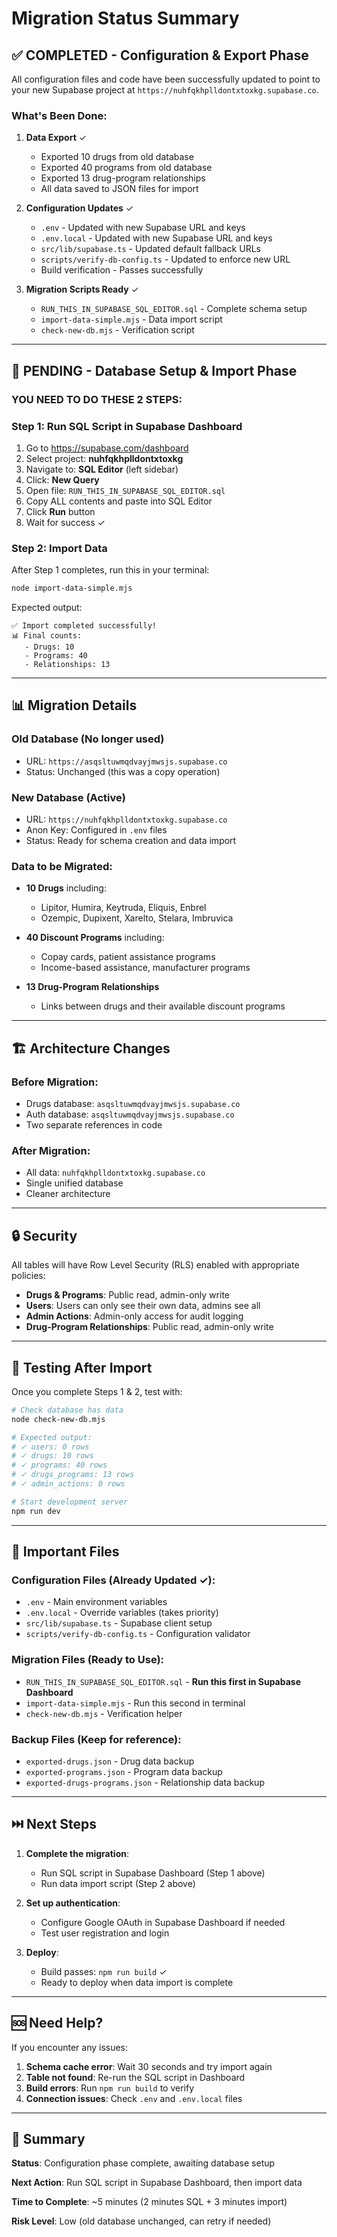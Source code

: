 # Migration Status Summary

## ✅ COMPLETED - Configuration & Export Phase

All configuration files and code have been successfully updated to point to your new Supabase project at `https://nuhfqkhplldontxtoxkg.supabase.co`.

### What's Been Done:

1. **Data Export** ✓
   - Exported 10 drugs from old database
   - Exported 40 programs from old database
   - Exported 13 drug-program relationships
   - All data saved to JSON files for import

2. **Configuration Updates** ✓
   - `.env` - Updated with new Supabase URL and keys
   - `.env.local` - Updated with new Supabase URL and keys
   - `src/lib/supabase.ts` - Updated default fallback URLs
   - `scripts/verify-db-config.ts` - Updated to enforce new URL
   - Build verification - Passes successfully

3. **Migration Scripts Ready** ✓
   - `RUN_THIS_IN_SUPABASE_SQL_EDITOR.sql` - Complete schema setup
   - `import-data-simple.mjs` - Data import script
   - `check-new-db.mjs` - Verification script

---

## 🔄 PENDING - Database Setup & Import Phase

### YOU NEED TO DO THESE 2 STEPS:

### Step 1: Run SQL Script in Supabase Dashboard
1. Go to https://supabase.com/dashboard
2. Select project: **nuhfqkhplldontxtoxkg**
3. Navigate to: **SQL Editor** (left sidebar)
4. Click: **New Query**
5. Open file: `RUN_THIS_IN_SUPABASE_SQL_EDITOR.sql`
6. Copy ALL contents and paste into SQL Editor
7. Click **Run** button
8. Wait for success ✓

### Step 2: Import Data
After Step 1 completes, run this in your terminal:
```bash
node import-data-simple.mjs
```

Expected output:
```
✅ Import completed successfully!
📊 Final counts:
   - Drugs: 10
   - Programs: 40
   - Relationships: 13
```

---

## 📊 Migration Details

### Old Database (No longer used)
- URL: `https://asqsltuwmqdvayjmwsjs.supabase.co`
- Status: Unchanged (this was a copy operation)

### New Database (Active)
- URL: `https://nuhfqkhplldontxtoxkg.supabase.co`
- Anon Key: Configured in `.env` files
- Status: Ready for schema creation and data import

### Data to be Migrated:
- **10 Drugs** including:
  - Lipitor, Humira, Keytruda, Eliquis, Enbrel
  - Ozempic, Dupixent, Xarelto, Stelara, Imbruvica

- **40 Discount Programs** including:
  - Copay cards, patient assistance programs
  - Income-based assistance, manufacturer programs

- **13 Drug-Program Relationships**
  - Links between drugs and their available discount programs

---

## 🏗️ Architecture Changes

### Before Migration:
- Drugs database: `asqsltuwmqdvayjmwsjs.supabase.co`
- Auth database: `asqsltuwmqdvayjmwsjs.supabase.co`
- Two separate references in code

### After Migration:
- All data: `nuhfqkhplldontxtoxkg.supabase.co`
- Single unified database
- Cleaner architecture

---

## 🔒 Security

All tables will have Row Level Security (RLS) enabled with appropriate policies:

- **Drugs & Programs**: Public read, admin-only write
- **Users**: Users can only see their own data, admins see all
- **Admin Actions**: Admin-only access for audit logging
- **Drug-Program Relationships**: Public read, admin-only write

---

## 🧪 Testing After Import

Once you complete Steps 1 & 2, test with:

```bash
# Check database has data
node check-new-db.mjs

# Expected output:
# ✓ users: 0 rows
# ✓ drugs: 10 rows
# ✓ programs: 40 rows
# ✓ drugs_programs: 13 rows
# ✓ admin_actions: 0 rows

# Start development server
npm run dev
```

---

## 📁 Important Files

### Configuration Files (Already Updated ✓):
- `.env` - Main environment variables
- `.env.local` - Override variables (takes priority)
- `src/lib/supabase.ts` - Supabase client setup
- `scripts/verify-db-config.ts` - Configuration validator

### Migration Files (Ready to Use):
- `RUN_THIS_IN_SUPABASE_SQL_EDITOR.sql` - **Run this first in Supabase Dashboard**
- `import-data-simple.mjs` - Run this second in terminal
- `check-new-db.mjs` - Verification helper

### Backup Files (Keep for reference):
- `exported-drugs.json` - Drug data backup
- `exported-programs.json` - Program data backup
- `exported-drugs-programs.json` - Relationship data backup

---

## ⏭️ Next Steps

1. **Complete the migration**:
   - Run SQL script in Supabase Dashboard (Step 1 above)
   - Run data import script (Step 2 above)

2. **Set up authentication**:
   - Configure Google OAuth in Supabase Dashboard if needed
   - Test user registration and login

3. **Deploy**:
   - Build passes: `npm run build` ✓
   - Ready to deploy when data import is complete

---

## 🆘 Need Help?

If you encounter any issues:

1. **Schema cache error**: Wait 30 seconds and try import again
2. **Table not found**: Re-run the SQL script in Dashboard
3. **Build errors**: Run `npm run build` to verify
4. **Connection issues**: Check `.env` and `.env.local` files

---

## 📝 Summary

**Status**: Configuration phase complete, awaiting database setup

**Next Action**: Run SQL script in Supabase Dashboard, then import data

**Time to Complete**: ~5 minutes (2 minutes SQL + 3 minutes import)

**Risk Level**: Low (old database unchanged, can retry if needed)
